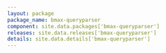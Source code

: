 ```yaml
---
layout: package
package_name: bmax-queryparser
component: site.data.packages['bmax-queryparser']
releases: site.data.releases['bmax-queryparser']
details: site.data.details['bmax-queryparser']
---
```

